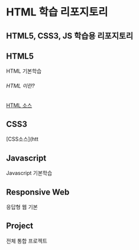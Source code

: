 # HTML 학습 리포지토리
HTML5, CSS3, JS 학습용 리포지토리
--------------------------------


## HTML5
HTML 기본학습

###### HTML 이란?
[HTML 소스](https://github.com/tjdwn6459/StudyHtml/tree/main/01_HTML)

## CSS3
[CSS소스](htt


## Javascript
Javascript 기본학습

## Responsive Web
응답형 웹 기본 

## Project
전체 통합 프로젝트
